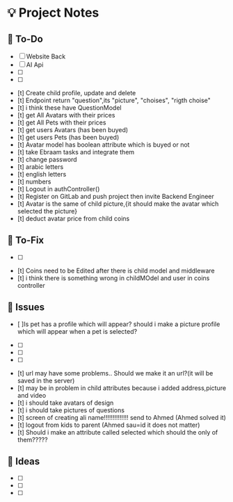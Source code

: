 # 💡 Project Notes

## 🔧 To-Do
- [ ] Website Back 
- [ ] AI Api
- [ ] 
- [ ] 
- [t] Create child profile, update and delete
- [t] Endpoint return "question",its "picture", "choises", "rigth choise"
- [t] i think these have QuestionModel 
- [t] get All Avatars with their prices
- [t] get All Pets with their prices
- [t] get users Avatars (has been buyed)
- [t] get users Pets (has been buyed)
- [t] Avatar model has boolean attribute which is buyed or not 
- [t] take Ebraam tasks and integrate them
- [t] change password
- [t] arabic letters
- [t] english letters
- [t] numbers
- [t] Logout in authController()
- [t] Register on GitLab and push project then invite Backend Engineer
- [t] Avatar is the same of child picture,{it should make the avatar which selected the picture}
- [t] deduct avatar price from child coins

## 🔧 To-Fix
- [ ]
- [t] Coins need to be Edited after there is child model and middleware
- [t] i think there is something wrong in childMOdel and user in coins controller

## 🐞 Issues
- [ ]Is pet has a profile which will appear? should i make a picture profile which will appear when a pet is selected? 
- [ ] 
- [ ] 
- [ ] 
- [t] url may have some problems.. Should we make it an url?(it will be saved in the server)
- [t] may be in problem in child attributes because i added address,picture and video
- [t] i should take avatars of design 
- [t] i should take pictures of questions 
- [t] screen of creating ali name!!!!!!!!!!!!!! send to Ahmed (Ahmed solved it)
- [t] logout from kids to parent (Ahmed sau=id it does not matter)
- [t] Should i make an attribute called selected which should the only of them?????

## 🧠 Ideas
- [ ] 
- [ ] 
- [ ] 

